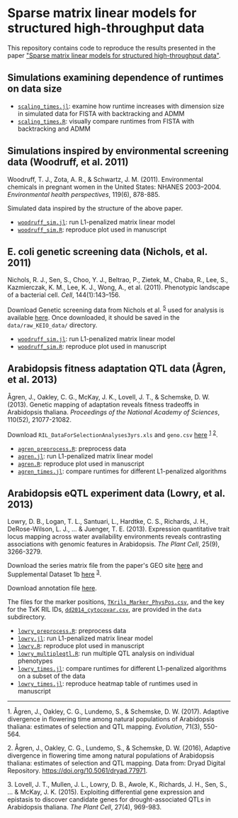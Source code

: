 # Sparse matrix linear models for structured high-throughput data

This repository contains code to reproduce the results presented in the paper ["Sparse matrix linear models for structured high-throughput data"](https://arxiv.org/abs/1712.05767). 


## Simulations examining dependence of runtimes on data size

- [`scaling_times.jl`](code/scaling_times.jl): examine how runtime increases with dimension size in simulated data for FISTA with backtracking and ADMM
- [`scaling_times.R`](code/scaling_times.R): visually compare runtimes from FISTA with backtracking and ADMM


## Simulations inspired by environmental screening data (Woodruff, et al. 2011)

Woodruff, T. J., Zota, A. R., & Schwartz, J. M. (2011). Environmental chemicals in pregnant women in the United States: NHANES 2003–2004. *Environmental health perspectives*, 119(6), 878-885.

Simulated data inspired by the structure of the above paper.

- [`woodruff_sim.jl`](code/woodruff_sim.jl): run L1-penalized matrix linear model
- [`woodruff_sim.R`](code/woodruff_sim.R): reproduce plot used in manuscript


## E. coli genetic screening data (Nichols, et al. 2011)

Nichols, R. J., Sen, S., Choo, Y. J., Beltrao, P., Zietek, M., Chaba, R., Lee, S., Kazmierczak, K. M., Lee, K. J., Wong, A., et al. (2011). Phenotypic landscape of a bacterial cell. *Cell*, 144(1):143–156. 

Download Genetic screening data from Nichols et al. <sup>[5](#myfootnote5)</sup> used for analysis is available [here](https://figshare.com/s/f7da693dee83595eafd7). Once downloaded, it should be saved in the `data/raw_KEIO_data/` directory. 

- [`woodruff_sim.jl`](code/woodruff_sim.jl): run L1-penalized matrix linear model
- [`woodruff_sim.R`](code/woodruff_sim.R): reproduce plot used in manuscript


## Arabidopsis fitness adaptation QTL data (Ågren, et al. 2013)

Ågren, J., Oakley, C. G., McKay, J. K., Lovell, J. T., & Schemske, D. W. (2013). Genetic mapping of adaptation reveals fitness tradeoffs in Arabidopsis thaliana. *Proceedings of the National Academy of Sciences*, 110(52), 21077-21082.

Download `RIL_DataForSelectionAnalyses3yrs.xls` and `geno.csv` [here](https://datadryad.org/resource/doi:10.5061/dryad.77971) <sup>[1](#myfootnote1)</sup> <sup>[2](#myfootnote2)</sup>. 

- [`agren_preprocess.R`](code/agren_preprocess.R): preprocess data
- [`agren.jl`](code/agren.jl): run L1-penalized matrix linear model
- [`agren.R`](code/agren.R): reproduce plot used in manuscript
- [`agren_times.jl`](code/agren_times.jl): compare runtimes for different L1-penalized algorithms


## Arabidopsis eQTL experiment data (Lowry, et al. 2013)

Lowry, D. B., Logan, T. L., Santuari, L., Hardtke, C. S., Richards, J. H., DeRose-Wilson, L. J., ... & Juenger, T. E. (2013). Expression quantitative trait locus mapping across water availability environments reveals contrasting associations with genomic features in Arabidopsis. *The Plant Cell*, 25(9), 3266-3279.

Download the series matrix file from the paper's GEO site [here](https://www.ncbi.nlm.nih.gov/geo/query/acc.cgi?acc=GSE42408) and Supplemental Dataset 1b [here](http://www.plantcell.org/content/27/4/969/tab-figures-data) <sup>[3](#myfootnote3)</sup>. 

Download annotation file [here](https://www.arabidopsis.org/download_files/Genes/TAIR10_genome_release/TAIR10_gff3/TAIR10_GFF3_genes.gff).

The files for the marker positions, [`TKrils_Marker_PhysPos.csv`](data/TKrils_Marker_PhysPos.csv), and the key for the TxK RIL IDs, [`dd2014_cytocovar.csv`](data/dd2014_cytocovar.csv), are provided in the `data` subdirectory.

- [`lowry_preprocess.R`](code/lowry_preprocess.R): preprocess data
- [`lowry.jl`](code/lowry.jl): run L1-penalized matrix linear model
- [`lowry.R`](code/lowry.R): reproduce plot used in manuscript
- [`lowry_multipleqtl.R`](code/lowry_multipleqtl.R): run multiple QTL analysis on individual phenotypes
- [`lowry_times.jl`](code/agren_times.jl): compare runtimes for different L1-penalized algorithms on a subset of the data
- [`lowry_times.jl`](code/agren_times.jl): reproduce heatmap table of runtimes used in manuscript


---

<a name="myfootnote1">1</a>. Ågren, J., Oakley, C. G., Lundemo, S., & Schemske, D. W. (2017). Adaptive divergence in flowering time among natural populations of Arabidopsis thaliana: estimates of selection and QTL mapping. *Evolution*, 71(3), 550-564.

<a name="myfootnote2">2</a>. Ågren, J., Oakley, C. G., Lundemo, S., & Schemske, D. W. (2016), Adaptive divergence in flowering time among natural populations of Arabidopsis thaliana: estimates of selection and QTL mapping. Data from: Dryad Digital Repository. https://doi.org/10.5061/dryad.77971.

<a name="myfootnote3">3</a>. Lovell, J. T., Mullen, J. L., Lowry, D. B., Awole, K., Richards, J. H., Sen, S., ... & McKay, J. K. (2015). Exploiting differential gene expression and epistasis to discover candidate genes for drought-associated QTLs in Arabidopsis thaliana. *The Plant Cell*, 27(4), 969-983.
